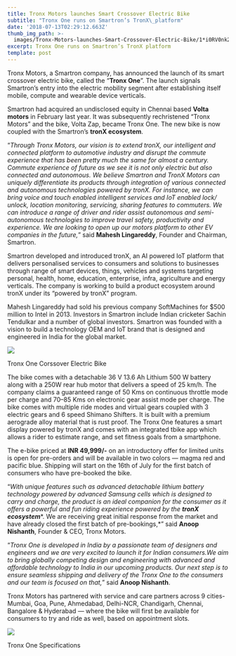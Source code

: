 ```yaml
---
title: Tronx Motors launches Smart Crossover Electric Bike
subtitle: "Tronx One runs on Smartron’s TronX\_platform"
date: '2018-07-13T02:29:12.663Z'
thumb_img_path: >-
  images/Tronx-Motors-launches-Smart-Crossover-Electric-Bike/1*i0RV0nk2CqzkAzL_KlcYGg.png
excerpt: Tronx One runs on Smartron’s TronX platform
template: post
---
```

Tronx Motors, a Smartron company, has announced the launch of its smart crossover electric bike, called the “**Tronx One**”. The launch signals Smartron’s entry into the electric mobility segment after establishing itself mobile, compute and wearable device verticals.

Smartron had acquired an undisclosed equity in Chennai based **Volta motors** in February last year. It was subsequently rechristened “Tronx Motors” and the bike, Volta Zap, became Tronx One. The new bike is now coupled with the Smartron’s **tronX ecosystem**.

“*Through Tronx Motors, our vision is to extend tronX, our intelligent and connected platform to automotive industry and disrupt the commute experience that has been pretty much the same for almost a century. Commute experience of future as we see it is not only electric but also connected and autonomous. We believe Smartron and TronX Motors can uniquely differentiate its products through integration of various connected and autonomous technologies powered by tronX. For instance, we can bring voice and touch enabled intelligent services and IoT enabled lock/ unlock, location monitoring, servicing, sharing features to commuters. We can introduce a range of driver and rider assist autonomous and semi-autonomous technologies to improve travel safety, productivity and experience. We are looking to open up our motors platform to other EV companies in the future,*” said **Mahesh Lingareddy**, Founder and Chairman, Smartron.

Smartron developed and introduced tronX, an AI powered IoT platform that delivers personalised services to consumers and solutions to businesses through range of smart devices, things, vehicles and systems targeting personal, health, home, education, enterprise, infra, agriculture and energy verticals. The company is working to build a product ecosystem around tronX under its “powered by tronX” program.

Mahesh Lingareddy had sold his previous company SoftMachines for $500 million to Intel in 2013. Investors in Smartron include Indian cricketer Sachin Tendulkar and a number of global investors. Smartron was founded with a vision to build a technology OEM and IoT brand that is designed and engineered in India for the global market.

![](/images/Tronx-Motors-launches-Smart-Crossover-Electric-Bike/1*i0RV0nk2CqzkAzL_KlcYGg.png)

<figcaption>Tronx One Corssover Electric&nbsp;Bike</figcaption>

The bike comes with a detachable 36 V 13.6 Ah Lithium 500 W battery along with a 250W rear hub motor that delivers a speed of 25 km/h. The company claims a guaranteed range of 50 Kms on continuous throttle mode per charge and 70–85 Kms on electronic gear assist mode per charge. The bike comes with multiple ride modes and virtual gears coupled with 3 electric gears and 6 speed Shimano Shifters. It is built with a premium aerograde alloy material that is rust proof. The Tronx One features a smart display powered by tronX and comes with an integrated tbike app which allows a rider to estimate range, and set fitness goals from a smartphone.

The e-bike priced at **INR 49,999/-** on an introductory offer for limited units is open for pre-orders and will be available in two colors — magma red and pacific blue. Shipping will start on the 16th of July for the first batch of consumers who have pre-booked the bike.

“*With unique features such as advanced detachable lithium battery technology powered by advanced Samsung cells which is designed to carry and charge, the product is an ideal companion for the consumer as it offers a powerful and fun riding experience powered by the* ***tronX ecosystem****. We are receiving great initial response from the market and have already closed the first batch of pre-bookings,*” said **Anoop Nishanth**, Founder & CEO, Tronx Motors.

“*Tronx One is developed in India by a passionate team of designers and engineers and we are very excited to launch it for Indian consumers.We aim to bring globally competing design and engineering with advanced and affordable technology to India in our upcoming products. Our next step is to ensure seamless shipping and delivery of the Tronx One to the consumers and our team is focused on that,*” said **Anoop Nishanth**.

Tronx Motors has partnered with service and care partners across 9 cities- Mumbai, Goa, Pune, Ahmedabad, Delhi-NCR, Chandigarh, Chennai, Bangalore & Hyderabad — where the bike will first be available for consumers to try and ride as well, based on appointment slots.

![](/images/Tronx-Motors-launches-Smart-Crossover-Electric-Bike/1*_8MQ_zEqnVbKJ-CDucszeQ.jpeg)

<figcaption>Tronx One Specifications</figcaption>
